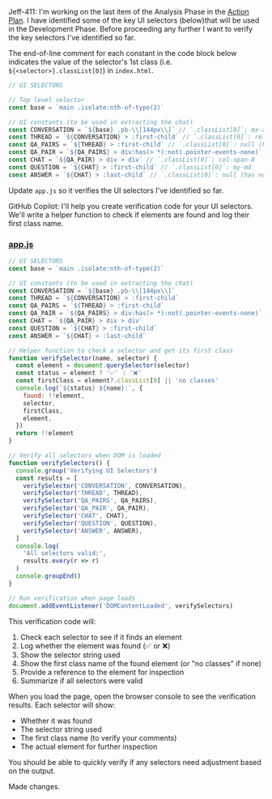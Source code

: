 Jeff-411: I'm working on the last item of the Analysis Phase in the [Action Plan](./docs/action-plan.md). I have identified some of the key UI selectors (below)that will be used in the Development Phase. Before proceeding any further I want to verify the key selectors I've identified so far.

The end-of-line comment for each constant in the code block below indicates the value of the selector's 1st class (i.e. `${<selector>}.classList[0]`) in `index.html`.

```js
// UI SELECTORS

// Top level selector
const base = `main .isolate:nth-of-type(2)`

// UI constants (to be used in extracting the chat)
const CONVERSATION = `${base} .pb-\\[144px\\]` // `.classList[0]`: mx-auto
const THREAD = `${CONVERSATION} > :first-child` // `.classList[0]`: relative
const QA_PAIRS = `${THREAD} > :first-child` // `.classList[0]`: null (has no classes)
const QA_PAIR = `${QA_PAIRS} > div:has(> *):not(.pointer-events-none)` // `.classList[0]`: pb-lg
const CHAT = `${QA_PAIR} > div > div` // `.classList[0]`: col-span-8
const QUESTION = `${CHAT} > :first-child` // `.classList[0]`: my-md
const ANSWER = `${CHAT} > :last-child` // `.classList[0]`: null (has no classes)
```

Update `app.js` so it verifies the UI selectors I've identified so far.

GitHub Copilot: I'll help you create verification code for your UI selectors. We'll write a helper function to check if elements are found and log their first class name.

### [app.js](file:///c%3A/Users/johnj/OneDrive/__SAVE_CHAT/save-chat/app.js)

```javascript
// UI SELECTORS
const base = `main .isolate:nth-of-type(2)`

// UI constants (to be used in extracting the chat)
const CONVERSATION = `${base} .pb-\\[144px\\]`
const THREAD = `${CONVERSATION} > :first-child`
const QA_PAIRS = `${THREAD} > :first-child`
const QA_PAIR = `${QA_PAIRS} > div:has(> *):not(.pointer-events-none)`
const CHAT = `${QA_PAIR} > div > div`
const QUESTION = `${CHAT} > :first-child`
const ANSWER = `${CHAT} > :last-child`

// Helper function to check a selector and get its first class
function verifySelector(name, selector) {
  const element = document.querySelector(selector)
  const status = element ? '✅' : '❌'
  const firstClass = element?.classList[0] || 'no classes'
  console.log(`${status} ${name}:`, {
    found: !!element,
    selector,
    firstClass,
    element,
  })
  return !!element
}

// Verify all selectors when DOM is loaded
function verifySelectors() {
  console.group('Verifying UI Selectors')
  const results = [
    verifySelector('CONVERSATION', CONVERSATION),
    verifySelector('THREAD', THREAD),
    verifySelector('QA_PAIRS', QA_PAIRS),
    verifySelector('QA_PAIR', QA_PAIR),
    verifySelector('CHAT', CHAT),
    verifySelector('QUESTION', QUESTION),
    verifySelector('ANSWER', ANSWER),
  ]
  console.log(
    'All selectors valid:',
    results.every(r => r)
  )
  console.groupEnd()
}

// Run verification when page loads
document.addEventListener('DOMContentLoaded', verifySelectors)
```

This verification code will:

1. Check each selector to see if it finds an element
2. Log whether the element was found (✅ or ❌)
3. Show the selector string used
4. Show the first class name of the found element (or "no classes" if none)
5. Provide a reference to the element for inspection
6. Summarize if all selectors were valid

When you load the page, open the browser console to see the verification results. Each selector will show:

- Whether it was found
- The selector string used
- The first class name (to verify your comments)
- The actual element for further inspection

You should be able to quickly verify if any selectors need adjustment based on the output.

Made changes.
